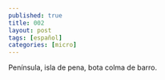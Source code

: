 ```yaml
---
published: true
title: 002
layout: post
tags: [español]
categories: [micro]
---
```

Península, isla de pena, bota colma de barro.
